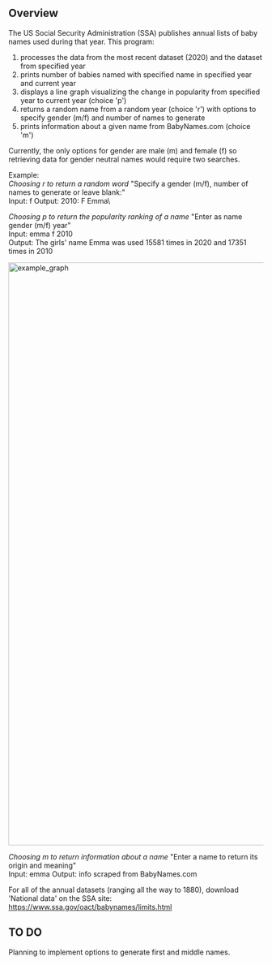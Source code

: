 ## Overview
The US Social Security Administration (SSA) publishes annual lists of baby names used during that year. This program:
1. processes the data from the most recent dataset (2020) and the dataset from specified year
2. prints number of babies named with specified name in specified year and current year
3. displays a line graph visualizing the change in popularity from specified year to current year (choice 'p')
4. returns a random name from a random year (choice 'r') with options to specify gender (m/f) and number of names to generate
5. prints information about a given name from BabyNames.com (choice 'm')

Currently, the only options for gender are male (m) and female (f) so retrieving data for gender neutral names would require two searches.

Example:\
*Choosing r to return a random word*
"Specify a gender (m/f), number of names to generate or leave blank:"\
Input: f
Output: 2010: F Emma\

*Choosing p to return the popularity ranking of a name*
"Enter as name gender (m/f) year"\
Input: emma f 2010\
Output: The girls' name Emma was used 15581 times in 2020 and 17351 times in 2010

<img width="1149" alt="example_graph" src="https://user-images.githubusercontent.com/55768135/123728282-027b6280-d861-11eb-8a3b-0a50c28ecad2.png">

*Choosing m to return information about a name*
"Enter a name to return its origin and meaning"\
Input: emma
Output: info scraped from BabyNames.com


For all of the annual datasets (ranging all the way to 1880), download 'National data' on the SSA site:  https://www.ssa.gov/oact/babynames/limits.html

## TO DO
Planning to implement options to generate first and middle names. 
